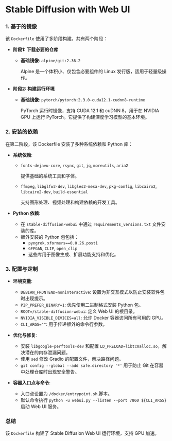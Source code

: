 # Stable Diffusion with Web UI

### **1. 基于的镜像**

该 `Dockerfile` 使用了多阶段构建，共有两个阶段：

- **阶段1: 下载必要的仓库**
  
  - **基础镜像**: `alpine/git:2.36.2`
    
    Alpine 是一个体积小、仅包含必要组件的 Linux 发行版，适用于轻量级操作。
  
- **阶段2: 构建运行环境**
  - **基础镜像**: `pytorch/pytorch:2.3.0-cuda12.1-cudnn8-runtime`
    
    PyTorch 运行时镜像，支持 CUDA 12.1 和 cuDNN 8，用于在 NVIDIA GPU 上运行 PyTorch。它提供了构建深度学习模型的基本环境。

### **2. 安装的依赖**

在第二阶段，该 Dockerfile 安装了多种系统依赖和 Python 库：

- **系统依赖**:
  - `fonts-dejavu-core`, `rsync`, `git`, `jq`, `moreutils`, `aria2`
    
    提供基础的系统工具和字体。
  - `ffmpeg`, `libglfw3-dev`, `libgles2-mesa-dev`, `pkg-config`, `libcairo2`, `libcairo2-dev`, `build-essential`
    
    支持图形处理、视频处理和构建依赖的开发工具。
  
- **Python 依赖**:
  - 在 `stable-diffusion-webui` 中通过 `requirements_versions.txt` 文件安装的库。
  - 额外安装的 Python 包包括：
    - `pyngrok`, `xformers==0.0.26.post1`
    - `GFPGAN`, `CLIP`, `open_clip`
    - 这些库用于图像生成、扩展功能支持和优化。

### **3. 配置与定制**

- **环境变量**:
  - `DEBIAN_FRONTEND=noninteractive`: 设置为非交互模式以防止安装软件包时出现提示。
  - `PIP_PREFER_BINARY=1`: 优先使用二进制格式安装 Python 包。
  - `ROOT=/stable-diffusion-webui`: 定义 Web UI 的根目录。
  - `NVIDIA_VISIBLE_DEVICES=all`: 允许 Docker 容器访问所有可用的 GPU。
  - `CLI_ARGS=""`: 用于传递额外的命令行参数。

- **优化与修复**:
  - 安装 `libgoogle-perftools-dev` 和配置 `LD_PRELOAD=libtcmalloc.so`，解决潜在的内存泄漏问题。
  - 使用 `sed` 修改 Gradio 的配置文件，解决路径问题。
  - `git config --global --add safe.directory '*'` 用于防止 Git 在容器中处理仓库时出现安全警告。

- **容器入口点与命令**:
  - 入口点设置为 `/docker/entrypoint.sh` 脚本。
  - 默认命令执行 `python -u webui.py --listen --port 7860 ${CLI_ARGS}` 启动 Web UI 服务。

### **总结**

该 `Dockerfile` 构建了 Stable Diffusion Web UI 运行环境，支持 GPU 加速。